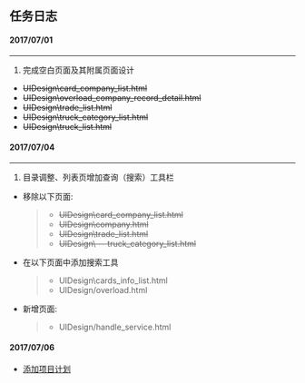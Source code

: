 ## 任务日志

#### 2017/07/01
----
1. 完成空白页面及其附属页面设计
 - ~~UIDesign\card_company_list.html~~
 - ~~UIDesign\overload_company_record_detail.html~~
 - ~~UIDesign\trade_list.html~~
 - ~~UIDesign\truck_category_list.html~~
 - ~~UIDesign\truck_list.html~~

#### 2017/07/04
----
1. 目录调整、列表页增加查询（搜索）工具栏
 - 移除以下页面:
   >- ~~UIDesign\card_company_list.html~~
   >- ~~UIDesign\company.html~~
   >- ~~UIDesign\trade_list.html~~
   >- ~~UIDesign\ -- truck_category_list.html~~

 - 在以下页面中添加搜索工具
   >- UIDesign\cards_info_list.html
   >- UIDesign/overload.html

 - 新增页面:
   >- UIDesign/handle_service.html
   
#### 2017/07/06
 - [添加项目计划](https://github.com/orgs/JaapTeam/projects/1)